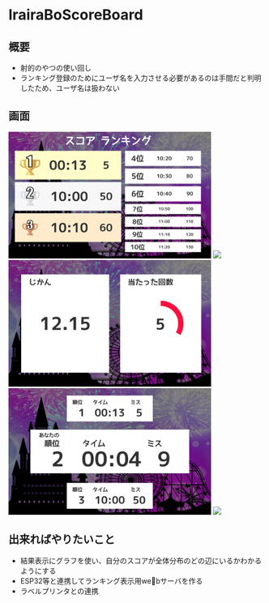 # IrairaBoScoreBoard

## 概要
- 射的のやつの使い回し
- ランキング登録のためにユーザ名を入力させる必要があるのは手間だと判明したため、ユーザ名は扱わない

## 画面
<img src="https://github.com/Lchika/IrairaBoScoreBoard/blob/master/doc/ranking.png" width="400px">
<img src="https://github.com/Lchika/IrairaBoScoreBoard/blob/master/doc/waitingStart.png" width="400px">
<img src="https://github.com/Lchika/IrairaBoScoreBoard/blob/master/doc/playing.png" width="400px">
<img src="https://github.com/Lchika/IrairaBoScoreBoard/blob/master/doc/result.png" width="400px">
<img src="https://github.com/Lchika/IrairaBoScoreBoard/blob/master/doc/appreciate.png" width="400px">

## 出来ればやりたいこと
- 結果表示にグラフを使い、自分のスコアが全体分布のどの辺にいるかわかるようにする
- ESP32等と連携してランキング表示用webサーバを作る
- ラベルプリンタとの連携